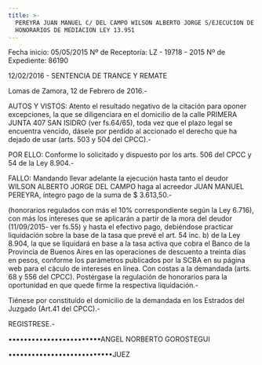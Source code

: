 ```yaml
---
title: >-
  PEREYRA JUAN MANUEL C/ DEL CAMPO WILSON ALBERTO JORGE S/EJECUCION DE
  HONORARIOS DE MEDIACION LEY 13.951
---
```

Fecha inicio:  05/05/2015        Nº de Receptoría:  LZ - 19718 - 2015        Nº de Expediente:  86190

12/02/2016 - SENTENCIA DE TRANCE Y REMATE

  

Lomas de Zamora, 12 de Febrero de 2016.-

  

AUTOS Y VISTOS: Atento el resultado negativo de la citación para oponer excepciones, la que se diligenciara en el domicilio de la calle PRIMERA JUNTA 407 SAN ISIDRO (ver fs.64/65), toda vez que el plazo legal se encuentra vencido, dásele por perdido al accionado el derecho que ha dejado de usar (arts. 503 y 504 del CPCC).-

POR ELLO: Conforme lo solicitado y dispuesto por los arts. 506 del CPCC y 54 de la Ley 8.904.-

FALLO: Mandando llevar adelante la ejecución hasta tanto el deudor WILSON ALBERTO JORGE DEL CAMPO haga al acreedor JUAN MANUEL PEREYRA, íntegro pago de la suma de $ 3.613,50.-

(honorarios regulados con más el 10% correspondiente según la Ley 6.716), con más los intereses que se aplicarán a partir de la mora del deudor (11/09/2015- ver fs.55) y hasta el efectivo pago, debiéndose practicar liquidación sobre la base de la tasa que prevé el art. 54 inc. b) de la Ley 8.904, la que se liquidará en base a la tasa activa que cobra el Banco de la Provincia de Buenos Aires en las operaciones de descuento a treinta días en pesos, conforme los parámetros publicados por la SCBA en su página web para el cáculo de intereses en línea. Con costas a la demandada (arts. 68 y 556 del CPCC). Postérgase la regulación de honorarios para la oportunidad en que quede firme la respectiva liquidación.-

Tiénese por constituído el domicilio de la demandada en los Estrados del Juzgado (Art.41 del CPCC).-

REGISTRESE.-

 

 

 

••••••••••••••••••••••••ANGEL NORBERTO GOROSTEGUI

•••••••••••••••••••••••••••JUEZ
